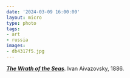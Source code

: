 ```yaml
---
date: '2024-03-09 16:00:00'
layout: micro
type: photo
tags:
- art
- russia
images:
- db4317f5.jpg
---
```


_**[The Wrath of the Seas](https://en.wikipedia.org/wiki/The_Wrath_Of_The_Seas)**_. Ivan Aivazovsky, 1886.
